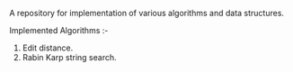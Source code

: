 A repository for implementation of various algorithms and data structures.

Implemented Algorithms :-
 1. Edit distance.
 2. Rabin Karp string search.
